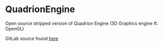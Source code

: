 # QuadrionEngine
Open source stripped version of Quadrion Engine (3D Graphics engine ft. OpenGL)

GitLab source found [here](https://gitlab.com/qpHalcy0n/quadrionengine)
